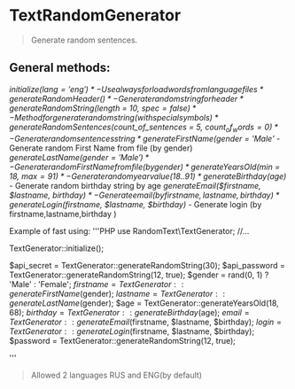 # TextRandomGenerator
> Generate random sentences.

## General methods:
*initialize($lang = 'eng')* - Use always for load words from language files
*generateRandomHeader()* - Generate random string for header
*generateRandomString($length = 10, $spec = false)* - Method for generate random string (with special symbols)
*generateRandomSentences($count_of_sentences = 5, $count_of_words = 0)* - Generate random sentences string
*generateFirstName($gender = 'Male'* - Generate random First Name from file (by gender)
*generateLastName($gender = 'Male')* - Generate random First Name from file (by gender)
*generateYearsOld($min = 18, $max = 91)* - Generate random year value (18..91)
*generateBirthday($age)* - Generate random birthday string by age
*generateEmail($firstname, $lastname, $birthday)* - Generate email (by firstname,lastname,birthday )
*generateLogin($firstname, $lastname, $birthday)* - Generate login (by firstname,lastname,birthday )

Example of fast using:
'''PHP
use RandomText\TextGenerator;
//...

TextGenerator::initialize();

$api_secret = TextGenerator::generateRandomString(30);
$api_password = TextGenerator::generateRandomString(12, true);
$gender = rand(0, 1) ? 'Male' : 'Female';
$firstname = TextGenerator::generateFirstName($gender);
$lastname = TextGenerator::generateLastName($gender);
$age = TextGenerator::generateYearsOld(18, 68);
$birthday = TextGenerator::generateBirthday($age);
$email = TextGenerator::generateEmail($firstname, $lastname, $birthday);
$login = TextGenerator::generateLogin($firstname, $lastname, $birthday);
$password = TextGenerator::generateRandomString(12, true);

'''
> Allowed 2 languages RUS and ENG(by default)

